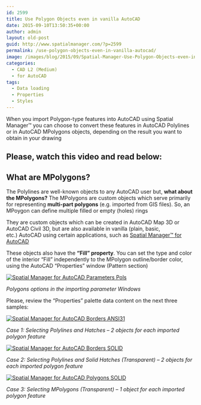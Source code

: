 ```yaml
---
id: 2599
title: Use Polygon Objects even in vanilla AutoCAD
date: 2015-09-10T13:50:35+00:00
author: admin
layout: old-post
guid: http://www.spatialmanager.com/?p=2599
permalink: /use-polygon-objects-even-in-vanilla-autocad/
image: /images/blog/2015/09/Spatial-Manager-Use-Polygon-Objects-even-in-vanilla-AutoCAD-logo-85.png
categories:
  - CAD L2 (Medium)
  - for AutoCAD
tags:
  - Data loading
  - Properties
  - Styles
---
```

When you import Polygon-type features into AutoCAD using Spatial Manager™ you can choose to convert these features in AutoCAD Polylines or in AutoCAD MPolygons objects, depending on the result you want to obtain in your drawing

<!--more-->

## Please, watch this video and read below:

## 

## What are MPolygons?

The Polylines are well-known objects to any AutoCAD user but, **what about the MPolygons?** The MPolygons are custom objects which serve primarily for representing **multi-part polygons** (e.g. imported from GIS files). So, an MPoygon can define multiple filled or empty (holes) rings

They are custom objects which can be created in AutoCAD Map 3D or AutoCAD Civil 3D, but are also available in vanilla (plain, basic, etc.) AutoCAD using certain applications, such as <a href="http://www.spatialmanager.com/spm-forautocad/" target="_blank" rel="nofollow">Spatial Manager™ for AutoCAD</a>

These objects also have the **&#8220;Fill&#8221; property**. You can set the type and color of the interior &#8220;Fill&#8221; independently to the MPolygon outline/border color, using the AutoCAD &#8220;Properties&#8221; window (Pattern section)

<p>
  <a href="/images/blog/2015/09/Spatial-Manager-for-AutoCAD-Parameters-Pols.png" target="_blank" rel="nofollow"><img src="/images/blog/2015/09/Spatial-Manager-for-AutoCAD-Parameters-Pols.png" alt="Spatial Manager for AutoCAD Parameters Pols" width="553" height="587" srcset="/images/blog/2015/09/Spatial-Manager-for-AutoCAD-Parameters-Pols.png 553w, /images/blog/2015/09/Spatial-Manager-for-AutoCAD-Parameters-Pols-283x300.png 283w" sizes="(max-width: 553px) 100vw, 553px" /></a>
</p>

_Polygons options in the importing parameter Windows_

Please, review the &#8220;Properties&#8221; palette data content on the next three samples:

<a href="/images/blog/2015/09/Spatial-Manager-for-AutoCAD-Borders-ANSI31.png" target="_blank" rel="nofollow"><img src="/images/blog/2015/09/Spatial-Manager-for-AutoCAD-Borders-ANSI31-1024x577.png" alt="Spatial Manager for AutoCAD Borders ANSI31" width="625" height="352" srcset="/images/blog/2015/09/Spatial-Manager-for-AutoCAD-Borders-ANSI31-1024x577.png 1024w, /images/blog/2015/09/Spatial-Manager-for-AutoCAD-Borders-ANSI31-300x169.png 300w, /images/blog/2015/09/Spatial-Manager-for-AutoCAD-Borders-ANSI31-624x351.png 624w, /images/blog/2015/09/Spatial-Manager-for-AutoCAD-Borders-ANSI31.png 1266w" sizes="(max-width: 625px) 100vw, 625px" /></a>

_Case 1: Selecting Polylines and Hatches &#8211; 2 objects for each imported polygon feature_

<a href="/images/blog/2015/09/Spatial-Manager-for-AutoCAD-Borders-SOLID.png" target="_blank" rel="nofollow"><img src="/images/blog/2015/09/Spatial-Manager-for-AutoCAD-Borders-SOLID-1024x577.png" alt="Spatial Manager for AutoCAD Borders SOLID" width="625" height="352" srcset="/images/blog/2015/09/Spatial-Manager-for-AutoCAD-Borders-SOLID-1024x577.png 1024w, /images/blog/2015/09/Spatial-Manager-for-AutoCAD-Borders-SOLID-300x169.png 300w, /images/blog/2015/09/Spatial-Manager-for-AutoCAD-Borders-SOLID-624x351.png 624w, /images/blog/2015/09/Spatial-Manager-for-AutoCAD-Borders-SOLID.png 1266w" sizes="(max-width: 625px) 100vw, 625px" /></a>

_Case 2: Selecting Polylines and Solid Hatches (Transparent) &#8211; 2 objects for each imported polygon feature_

<a href="/images/blog/2015/09/Spatial-Manager-for-AutoCAD-Polygons-SOLID.png" target="_blank" rel="nofollow"><img src="/images/blog/2015/09/Spatial-Manager-for-AutoCAD-Polygons-SOLID-1024x577.png" alt="Spatial Manager for AutoCAD Polygons SOLID" width="625" height="352" srcset="/images/blog/2015/09/Spatial-Manager-for-AutoCAD-Polygons-SOLID-1024x577.png 1024w, /images/blog/2015/09/Spatial-Manager-for-AutoCAD-Polygons-SOLID-300x169.png 300w, /images/blog/2015/09/Spatial-Manager-for-AutoCAD-Polygons-SOLID-624x351.png 624w, /images/blog/2015/09/Spatial-Manager-for-AutoCAD-Polygons-SOLID.png 1266w" sizes="(max-width: 625px) 100vw, 625px" /></a>

_Case 3: Selecting MPolygons (Transparent) &#8211; 1 object for each imported polygon feature_